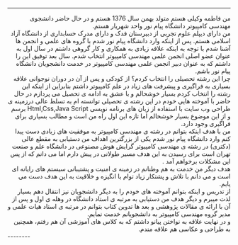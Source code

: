--------
<div dir="rtl">
    من فاطمه وکیلی هستم متولد بهمن سال 1376 هستم و در حال حاضر دانشجوی مهندسی کامپیوتر دانشگاه پیام نور واحد شهریار هستم.
<br>
من دارای دیپلم علوم تجربی از دبیرستان فدک و دارای مدرک حسابداری از دانشگاه آزاد اسلامی هستم.
پس از اینکه وارد دانشگاه پیام نور شدم با گروه های علمی و انجمن ها آشنا شدم با توجه به اینکه علاقه زیادی به همکاری و کار گروهی داشتم در سال اول به عنوان عضو اصلی انجمن علمی مهندسی کامپیوتر انتخاب شدم. سال بعد توفیق این را داشتم که به عنوان دبیر انجمن علمی مهندسی کامپیوتر در خدمت دانشجویان دانشگاه پیام نور باشم.
<br>
چرا این رشته تحصیلی را انتخاب کردم؟ از کودکی و پس از آن در دوران نوجوانی علاقه بسیاری به فراگیری و پیشرفت های زیاد در علم کامپیوتر داشتم بنابراین از اینکه این رشته را انتخاب کردم بسیار خوشحالم و با عشق به ادامه ی تحصیل می پردازم در حال حاضر با آموخته هایی خودم در این رشته ی تحصیلی توانسته ام به تسلط عالی درزمینه ی طراحی وب سایت با استفاده از زبان های برنامه نویسی
Html,Css,Java Script برسم و از این موضوع بسیار خوشحالم اما تازه این اول راه من است و مطالب بسیاری برای فراگیری وجود دارد.
<br>
من با هدف اینکه بتوانم در رشته ی مهندسی کامپیوتر به موفقیت های زیادی دست پیدا کنم وارد دانشگاه پیام نور شدم یکی از بزرگترین اهداف من دستیابی به مقطع عالی (دکتری) در رشته ی مهندسی کامپیوتر گرایش هوش مصنوعی در دانشگاه علم و صنعت تهران است برای رسیدن به این هدف مسیر طولانی در پیش دارم اما می دانم که از پس این مشکلات برخواهم آمد .
<br>
هدف دیگر من خدمت به هم وطنانم در زمینه ی امنیت و پشتیبانی سیستم های رایانه ای است و می دانم با تلاش و پشتکار زیاد توام با انگیزه و خلاقیت به این هدف دست می یابم.
<br>
از تدریس  و اینکه بتوانم آموخته های خودم را به دیگر دانشجویان نیز انتقال دهم بسیار لذت میبرم و دیگر هدف من دستیابی به مرتبه ی استاد دانشگاه در وهله ی اول و پس از آن با ارائه ی مقالات پژوهشی و بعد ها تدوین کتاب بتوانم در مرتبه ی استاد هیات علمی و مدیر گروه مهندسی کامپیوتر به دانشجویانم خدمت نمایم. 
<br>
و در نهایت علاقه به نواختن پیانو داشتم که به کلاس های آموزشی آن هم رفتم، همچنین به طراحی و عکاسی هم علاقه مندم.
   
</div>
--------
